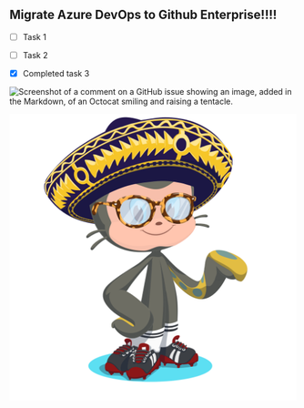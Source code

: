## Migrate Azure DevOps to Github Enterprise!!!!

- [ ] Task 1
- [ ] Task 2
- [x] Completed task 3



![Screenshot of a comment on a GitHub issue showing an image, added in the Markdown, of an Octocat smiling and raising a tentacle.](https://myoctocat.com/assets/images/base-octocat.svg)

![](/octocat.png)
